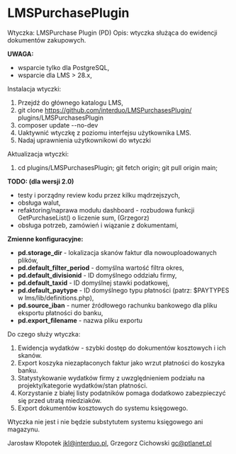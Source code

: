 # LMSPurchasePlugin 

Wtyczka: LMSPurchase Plugin (PD)
Opis: wtyczka służąca do ewidencji dokumentów zakupowych.

**UWAGA:**
- wsparcie tylko dla PostgreSQL,
- wsparcie dla LMS > 28.x,

Instalacja wtyczki:
1. Przejdź do głównego katalogu LMS,
2. git clone https://github.com/interduo/LMSPurchasesPlugin/ plugins/LMSPurchasesPlugin
3. composer update --no-dev
4. Uaktywnić wtyczkę z poziomu interfejsu użytkownika LMS.
5. Nadaj uprawnienia użytkownikowi do wtyczki

Aktualizacja wtyczki:
1. cd plugins/LMSPurchasesPlugin; git fetch origin; git pull origin main;

**TODO: (dla wersji 2.0)**
- testy i porządny review kodu przez kilku mądrzejszych,
- obsługa walut,
- refaktoring/naprawa modułu dashboard - rozbudowa funkcji GetPurchaseList() o liczenie sum, (Grzegorz)
- obsługa potrzeb, zamówień i wiązanie z dokumentami,

**Zmienne konfiguracyjne:**
- **pd.storage_dir** - lokalizacja skanów faktur dla nowouploadowanych plików,
- **pd.default_filter_period** - domyślna wartość filtra okres,
- **pd.default_divisionid** - ID domyślnego oddziału firmy,
- **pd.default_taxid** - ID domyślnej stawki podatkowej,
- **pd.default_paytype** - ID domyślnego typu płatności (patrz: $PAYTYPES w lms/lib/definitions.php),
- **pd.source_iban** - numer źródłowego rachunku bankowego dla pliku eksportu płatności do banku,
- **pd.export_filename** - nazwa pliku exportu

Do czego służy wtyczka:
1. Ewidencja wydatków - szybki dostęp do dokumentów kosztowych i ich skanów.
2. Export koszyka niezapłaconych faktur jako wrzut płatności do koszyka banku.
3. Statystykowanie wydatków firmy z uwzględnieniem podziału na projekty/kategorie wydatków/stan płatności.
4. Korzystanie z białej listy podatników pomaga dodatkowo zabezpieczyć się przed utratą miedziaków.
5. Export dokumentów kosztowych do systemu księgowego.

Wtyczka nie jest i nie będzie substytutem systemu księgowego ani magazynu.

Jarosław Kłopotek <jkl@interduo.pl>,
Grzegorz Cichowski <gc@ptlanet.pl>
